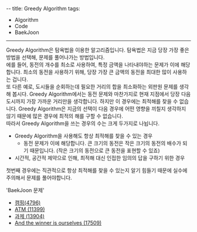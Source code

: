 --
title: Greedy Algorithm
tags:
  - Algorithm
  - Code
  - BaekJoon
---

Greedy Algorithm은 탐욕법을 이용한 알고리즘입니다. 탐욕법은 지금 당장 가장 좋은 방법을 선택해, 문제를 풀어나가는 방법입니다.<br>
에를 들어, 동전의 개수를 최소로 사용하여, 특정 금액을 나타내야하는 문제가 이에 해당합니다. 최소의 동전을 사용하기 위해, 당장 가장 큰 금액의 동전을 최대한 많이 사용하는 겁니다. <br>
또 다른 예로, 도시들을 순회하는데 필요한 거리의 합을 최소화하는 외판원 문제를 생각해 봅시다. Greedy Algorithm에서는 동전 문제와 마찬가지로 현재 지점에서 당장 다음 도시까지 가장 가까운 거리만을 생각합니다. 하지만 이 경우에는 최적해를 찾을 수 없습니다. Greedy Algorithm은 지금의 선택이 다음 경우에 어떤 영향을 끼칠지 생각하지 않기 때문에 많은 경우에 최적의 해를 구할 수 없습니다. <br>
따라서 Greedy Algorithm을 쓰는 경우의 수는 크게 두가지로 나뉩니다.
- Greedy Algorithm을 사용해도 항상 최적해를 찾을 수 있는 경우
  - 동전 문제가 이에 해당합니다. 큰 크기의 동전은 작은 크기의 동전의 배수가 되기 때문입니다. (작은 크기의 동전으로 큰 동전을 표현할 수 있죠)
- 시간적, 공간적 제약으로 인해, 최적해 대신 인접한 임의의 답을 구하기 위한 경우

첫번째 경우에는 직관적으로 항상 최적해를 찾을 수 있는지 알기 힘들기 때문에 실수에 주의해서 문제를 풀어야합니다.

'BaekJoon 문제'

- [캠핑(4796)](https://github.com/Nakkwan/Algorithm/blob/master/Baekjoon/Algorithm/Greedy%20Algorithm/%EC%BA%A0%ED%95%91(4796).cpp) <br>
- [ATM (11399)](https://github.com/Nakkwan/Algorithm/blob/master/Baekjoon/Algorithm/Greedy%20Algorithm/ATM(11399).cpp)<br>
- [과제 (13904)](https://github.com/Nakkwan/Algorithm/blob/master/Baekjoon/Algorithm/Greedy%20Algorithm/%EA%B3%BC%EC%A0%9C(13904).cpp)<br>
- [And the winner is ourselves (17509)](https://github.com/Nakkwan/Algorithm/blob/master/Baekjoon/Algorithm/Greedy%20Algorithm/And%20the%20winner%20is%20ourselves(17509).cpp)

